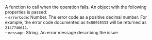 A function to call when the operation fails. An object with the following properties is passed:<br /> - `errorCode`: Number. The error code as a positive decimal number. For example, the error code documented as `0x80040333` will be returned as `2147746611`.<br /> - `message`: String. An error message describing the issue.